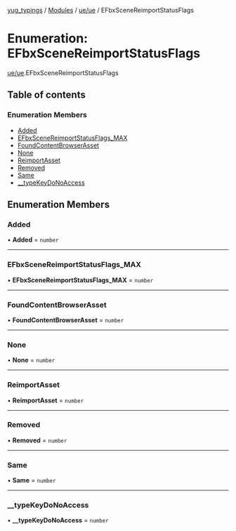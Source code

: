 [yug_typings](../README.md) / [Modules](../modules.md) / [ue/ue](../modules/ue_ue.md) / EFbxSceneReimportStatusFlags

# Enumeration: EFbxSceneReimportStatusFlags

[ue/ue](../modules/ue_ue.md).EFbxSceneReimportStatusFlags

## Table of contents

### Enumeration Members

- [Added](ue_ue.EFbxSceneReimportStatusFlags.md#added)
- [EFbxSceneReimportStatusFlags\_MAX](ue_ue.EFbxSceneReimportStatusFlags.md#efbxscenereimportstatusflags_max)
- [FoundContentBrowserAsset](ue_ue.EFbxSceneReimportStatusFlags.md#foundcontentbrowserasset)
- [None](ue_ue.EFbxSceneReimportStatusFlags.md#none)
- [ReimportAsset](ue_ue.EFbxSceneReimportStatusFlags.md#reimportasset)
- [Removed](ue_ue.EFbxSceneReimportStatusFlags.md#removed)
- [Same](ue_ue.EFbxSceneReimportStatusFlags.md#same)
- [\_\_typeKeyDoNoAccess](ue_ue.EFbxSceneReimportStatusFlags.md#__typekeydonoaccess)

## Enumeration Members

### Added

• **Added** = `number`

___

### EFbxSceneReimportStatusFlags\_MAX

• **EFbxSceneReimportStatusFlags\_MAX** = `number`

___

### FoundContentBrowserAsset

• **FoundContentBrowserAsset** = `number`

___

### None

• **None** = `number`

___

### ReimportAsset

• **ReimportAsset** = `number`

___

### Removed

• **Removed** = `number`

___

### Same

• **Same** = `number`

___

### \_\_typeKeyDoNoAccess

• **\_\_typeKeyDoNoAccess** = `number`
